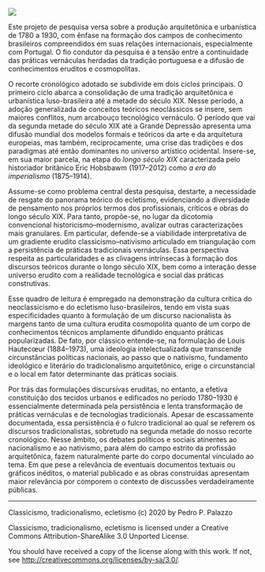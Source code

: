 ![](https://github.com/dmcpatrimonio/arqtrad/workflows/Jekyll%20site%20CI/badge.svg?branch=master)

Este projeto de pesquisa versa sobre a produção arquitetônica e
urbanística de 1780 a 1930, com ênfase na formação dos campos de
conhecimento brasileiros compreendidos em suas relações internacionais,
especialmente com Portugal. O fio condutor da pesquisa é a tensão entre
a continuidade das práticas vernáculas herdadas da tradição portuguesa e
a difusão de conhecimentos eruditos e cosmopolitas.

O recorte cronológico adotado se subdivide em dois ciclos principais.
O primeiro ciclo abarca a consolidação de uma tradição arquitetônica e
urbanística luso-brasileira até a metade do século XIX. Nesse período, a
adoção generalizada de conceitos teóricos neoclássicos se insere, sem
maiores conflitos, num arcabouço tecnológico vernáculo.
O período que vai da segunda metade do século XIX até a Grande Depressão
apresenta uma difusão mundial dos modelos formais e teóricos da arte e
da arquitetura europeias, mas também, reciprocamente, uma crise das
tradições e dos paradigmas até então dominantes no universo artístico
ocidental. Insere-se, em sua maior parcela, na etapa do *longo século
XIX* caracterizada pelo historiador britânico Eric Hobsbawm (1917–2012)
como *a era do imperialismo* (1875–1914).

Assume-se como problema central desta pesquisa, destarte,
a necessidade de resgate do panorama teórico do ecletismo, evidenciando
a diversidade de pensamento nos próprios termos dos profissionais,
críticos e obras do longo século XIX. Para tanto, propõe-se, no lugar da
dicotomia convencional historicismo–modernismo, avalizar outras
caracterizações mais granulares. Em particular, defende-se a viabilidade
interpretativa de um gradiente erudito classicismo–nativismo articulado
em triangulação com a persistência de práticas tradicionais vernáculas.
Essa perspectiva respeita as particularidades e as clivagens intrínsecas
à formação dos discursos teóricos durante o longo século XIX, bem como a
interação desse universo erudito com a realidade tecnológica e social
das práticas construtivas.

Esse quadro de leitura é empregado na demonstração da cultura crítica do
neoclassicismo e do ecletismo luso-brasileiros, tendo em vista suas
especificidades quanto à formulação de um discurso nacionalista às
margens tanto de uma cultura erudita cosmopolita quanto de um corpo de
conhecimentos técnicos amplamente difundido enquanto práticas
popularizadas. De fato, por clássico entende-se, na formulação de Louis
Hautecœur (1884–1973), uma ideologia intelectualizada que transcende
circunstâncias políticas nacionais, ao passo
que o nativismo, fundamento ideológico e literário do tradicionalismo
arquitetônico, erige o circunstancial e o local em fator determinante
das práticas sociais.

Por trás das formulações discursivas eruditas, no entanto, a efetiva
constituição dos tecidos urbanos e edificados no período 1780–1930 é
essencialmente determinada pela persistência e lenta transformação de
práticas vernáculas e de tecnologias tradicionais. Apesar de
escassamente documentada, essa persistência é o fulcro tradicional ao
qual se referem os discursos tradicionalistas, sobretudo na segunda
metade do nosso recorte cronológico. Nesse âmbito, os debates políticos
e sociais atinentes ao nacionalismo e ao nativismo, para além do campo
estrito da profissão arquitetônica, fazem naturalmente parte do corpo
documental vinculado ao tema. Em que pese a relevância de eventuais
documentos textuais ou gráficos inéditos, o material publicado e as
obras construídas apresentam maior relevância por comporem o contexto de
discussões verdadeiramente públicas.


* * *

Classicismo, tradicionalismo, ecletismo (c) 2020 by Pedro P. Palazzo

Classicismo, tradicionalismo, ecletismo is licensed under a
Creative Commons Attribution-ShareAlike 3.0 Unported License.

You should have received a copy of the license along with this
work.  If not, see <http://creativecommons.org/licenses/by-sa/3.0/>.

